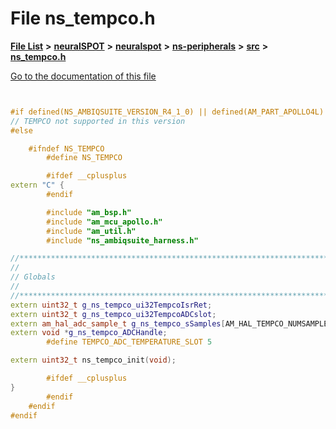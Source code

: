 

# File ns\_tempco.h

[**File List**](files.md) **>** [**neuralSPOT**](dir_75594cce7c7773aa3cb253214bf56510.md) **>** [**neuralspot**](dir_b737d82f35ec218ac5a7ef4105db9c0e.md) **>** [**ns-peripherals**](dir_62cbd78784261bb0d09981988628a167.md) **>** [**src**](dir_cf9eff0d6bf97258df730d615fa0f132.md) **>** [**ns\_tempco.h**](ns__tempco_8h.md)

[Go to the documentation of this file](ns__tempco_8h.md)

```C++


#if defined(NS_AMBIQSUITE_VERSION_R4_1_0) || defined(AM_PART_APOLLO4L)
// TEMPCO not supported in this version
#else

    #ifndef NS_TEMPCO
        #define NS_TEMPCO

        #ifdef __cplusplus
extern "C" {
        #endif

        #include "am_bsp.h"
        #include "am_mcu_apollo.h"
        #include "am_util.h"
        #include "ns_ambiqsuite_harness.h"

//*****************************************************************************
//
// Globals
//
//*****************************************************************************
extern uint32_t g_ns_tempco_ui32TempcoIsrRet;
extern uint32_t g_ns_tempco_ui32TempcoADCslot;
extern am_hal_adc_sample_t g_ns_tempco_sSamples[AM_HAL_TEMPCO_NUMSAMPLES];
extern void *g_ns_tempco_ADCHandle;
        #define TEMPCO_ADC_TEMPERATURE_SLOT 5

extern uint32_t ns_tempco_init(void);

        #ifdef __cplusplus
}
        #endif
    #endif
#endif

```

